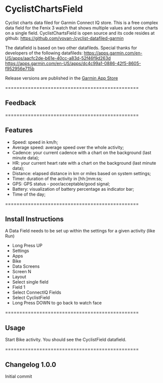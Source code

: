 # CyclistChartsField

Cyclist charts data filed for Garmin Connect IQ store.
This is a free complex data field for the Fenix 3 watch that shows multiple values and some charts on a single field. 
CyclistChartsField is open source and its code resides at github: https://github.com/vovan-/cyclist-datafiled-garmin

The datafield is based on two other datafileds. Special thanks for developers of the following datafileds:
https://apps.garmin.com/en-US/apps/aacfc2de-b61e-40cc-a83d-52f46f9d263d
https://apps.garmin.com/en-US/apps/dc4c99a1-0886-42f5-8605-f952956e715b

Release versions are published in the [Garmin App Store](https://apps.garmin.com/en-US/apps/)

===============================================

## Feedback

===============================================

## Features
* Speed: speed in km/h;
* Average speed: average speed over the whole activity;
* Cadence: your current cadence with a chart on the background (last minute data);
* HR: your current heart rate with a chart on the background (last minute data);
* Distance: elapsed distance in km or miles based on system settings;
* Timer: duration of the activity in [hh:]mm:ss;
* GPS: GPS status - poor/acceptable/good signal;
* Battery: visualization of battery percentage as indicator bar;
* Time of the day;

===============================================

## Install Instructions
A Data Field needs to be set up within the settings for a given activity (like Run)

* Long Press UP
* Settings
* Apps
* Bike
* Data Screens
* Screen N
* Layout
* Select single field
* Field 1
* Select ConnectIQ Fields
* Select CyclistField
* Long Press DOWN to go back to watch face

===============================================

## Usage
Start Bike activity.
You should see the CyclistField datafield.

===============================================


## Changelog 1.0.0
Initial commit
